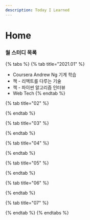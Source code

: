```yaml
---
description: Today I Learned
---
```


# Home

###  월 스터디 목록

{% tabs %}
{% tab title="2021.01" %}
* Coursera Andrew Ng 기계 학습
* 책 - 리액트를 다루는 기술
* 책 - 파이썬 알고리즘 인터뷰
* Web Tech
{% endtab %}

{% tab title="02" %}

{% endtab %}

{% tab title="03" %}

{% endtab %}

{% tab title="04" %}

{% endtab %}

{% tab title="05" %}

{% endtab %}

{% tab title="06" %}

{% endtab %}

{% tab title="07" %}

{% endtab %}
{% endtabs %}



